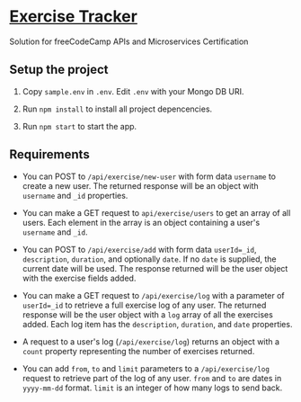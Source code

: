# [Exercise Tracker](https://www.freecodecamp.org/learn/apis-and-microservices/apis-and-microservices-projects/exercise-tracker)

Solution for freeCodeCamp APIs and Microservices Certification

## Setup the project

1. Copy `sample.env` in `.env`. Edit `.env` with your Mongo DB URI.

2. Run `npm install` to install all project depencencies.

3. Run `npm start` to start the app.

## Requirements

-   You can POST to `/api/exercise/new-user` with form data `username` to create
    a new user. The returned response will be an object with `username` and `_id` properties.

-   You can make a GET request to `api/exercise/users` to get an array of all
    users. Each element in the array is an object containing a user's `username` and `_id`.

-   You can POST to `/api/exercise/add` with form data `userId=_id`,
    `description`, `duration`, and optionally `date`. If no `date` is supplied, the current date will be used. The response returned will be the user object with the exercise fields added.

-   You can make a GET request to `/api/exercise/log` with a parameter of
    `userId=_id` to retrieve a full exercise log of any user. The returned response will be the user object with a `log` array of all the exercises added. Each log item has the `description`, `duration`, and `date` properties.

-   A request to a user's log (`/api/exercise/log`) returns an object with a
    `count` property representing the number of exercises returned.

-   You can add `from`, `to` and `limit` parameters to a `/api/exercise/log`
    request to retrieve part of the log of any user. `from` and `to` are dates in `yyyy-mm-dd` format. `limit` is an integer of how many logs to send back.
